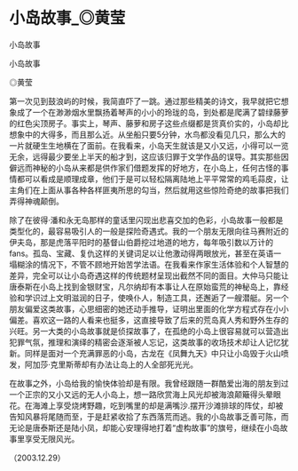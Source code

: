 # 小岛故事_◎黄莹

小岛故事

小岛故事

◎黄莹

第一次见到鼓浪屿的时候，我简直吓了一跳。通过那些精美的诗文，我早就把它想象成了一个在渺渺烟水里飘扬着琴声的小小的玲珑的岛，到处都是爬满了碧绿藤萝的红色尖顶房子。事实上，琴声、藤萝和房子这些点缀都是货真价实的，小岛却比想象中的大得多，而且那么近。从坐船只要5分钟，水鸟都没看见几只，那么大的一片就硬生生地横在了面前。在我看来，小岛天生就该是又小又远，小得可以一览无余，远得最少要坐上半天的船才到，这应该归罪于文学作品的误导。其实那些因僻远而神秘的小岛从来都是供作家们借题发挥的好地方，在小岛上，任何古怪的事情都可以看成是顺理成章，他们于是可以轻松隔离陆地上平平常常的鸡毛蒜皮，让主角们在上面从事各种各样匪夷所思的勾当，然后就用这些惊险奇绝的故事把我们弄得神魂颠倒。

除了在彼得·潘和永无岛那样的童话里闪现出悲喜交加的色彩，小岛故事一般都是类型化的，最容易吸引人的一般是探险奇遇式。我的一个朋友无限向往马赛附近的伊夫岛，那是虎落平阳时的基督山伯爵挖过地道的地方，每年吸引数以万计的fans。孤岛、宝藏、复仇这样的关键词足以让他激动得两眼放光，甚至在英语一塌糊涂的情况下，不管不顾地开始苦学法语。在我看来作家生活体验和个人智慧的差异，完全可以让小岛奇遇这样的传统题材呈现出截然不同的面目。大仲马只能让唐泰斯在小岛上找到金银财宝，凡尔纳却有本事让人在原始蛮荒的神秘岛上，靠经验和学识过上文明滋润的日子，使唤仆人，制造工具，还邂逅了一艘潜艇。另一个朋友偏爱这类故事，心思细密的她还动手推导，证明出里面的化学方程式存在小小偏差。喜欢这一路的人看来也挺多，这直接导致了后来的荒岛真人秀和野外生存的兴旺。另一大类的小岛故事就是侦探故事了，在孤绝的小岛上很容易就可以营造出犯罪气氛，推理和演绎的精密会逐渐被人忘记，这类故事的收场技术却让人记忆犹新。同样是面对一个充满罪恶的小岛，古龙在《凤舞九天》中只让小岛毁于火山喷发，阿加莎·克里斯蒂却有办法让岛上的人全部死光光。

在故事之外，小岛给我的愉快体验却是有限。我曾经跟随一群酷爱出海的朋友到过一个正宗的又小又远的无人小岛上，想一路欣赏海上风光却被海浪颠簸得头晕眼花。在海滩上享受烧烤野趣，吃到嘴里的却是满嘴沙.摆开沙滩排球的阵仗，却被告知风暴将尾随而至，于是赶紧收拾了东西落荒而逃。我的小岛故事乏善可陈，而无论是唐泰斯还是陆小凤，却能心安理得地打着“虚构故事”的旗号，继续在小岛故事里享受无限风光。

（2003.12.29）
